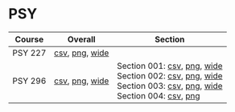 # PSY

| Course | Overall | Section |
| ------ | ------- | ------- |
| PSY 227 | [csv](https://github.com/UCSD-Historical-Enrollment-Data/2024Spring/blob/main/overall/PSY%20227.csv), [png](https://raw.githubusercontent.com/UCSD-Historical-Enrollment-Data/2024Spring/main/plot_overall/PSY%20227.png), [wide](https://raw.githubusercontent.com/UCSD-Historical-Enrollment-Data/2024Spring/main/plot_overall_wide/PSY%20227.png) |  |
| PSY 296 | [csv](https://github.com/UCSD-Historical-Enrollment-Data/2024Spring/blob/main/overall/PSY%20296.csv), [png](https://raw.githubusercontent.com/UCSD-Historical-Enrollment-Data/2024Spring/main/plot_overall/PSY%20296.png), [wide](https://raw.githubusercontent.com/UCSD-Historical-Enrollment-Data/2024Spring/main/plot_overall_wide/PSY%20296.png) | Section 001: [csv](https://github.com/UCSD-Historical-Enrollment-Data/2024Spring/blob/main/section/PSY%20296_001.csv), [png](https://raw.githubusercontent.com/UCSD-Historical-Enrollment-Data/2024Spring/main/plot_section/PSY%20296_001.png), [wide](https://raw.githubusercontent.com/UCSD-Historical-Enrollment-Data/2024Spring/main/plot_section_wide/PSY%20296_001.png)<br>Section 002: [csv](https://github.com/UCSD-Historical-Enrollment-Data/2024Spring/blob/main/section/PSY%20296_002.csv), [png](https://raw.githubusercontent.com/UCSD-Historical-Enrollment-Data/2024Spring/main/plot_section/PSY%20296_002.png), [wide](https://raw.githubusercontent.com/UCSD-Historical-Enrollment-Data/2024Spring/main/plot_section_wide/PSY%20296_002.png)<br>Section 003: [csv](https://github.com/UCSD-Historical-Enrollment-Data/2024Spring/blob/main/section/PSY%20296_003.csv), [png](https://raw.githubusercontent.com/UCSD-Historical-Enrollment-Data/2024Spring/main/plot_section/PSY%20296_003.png), [wide](https://raw.githubusercontent.com/UCSD-Historical-Enrollment-Data/2024Spring/main/plot_section_wide/PSY%20296_003.png)<br>Section 004: [csv](https://github.com/UCSD-Historical-Enrollment-Data/2024Spring/blob/main/section/PSY%20296_004.csv), [png](https://raw.githubusercontent.com/UCSD-Historical-Enrollment-Data/2024Spring/main/plot_section/PSY%20296_004.png) |
